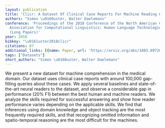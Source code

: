 ```yaml
---
layout: publication
title: 'Clicr: A Dataset Of Clinical Case Reports For Machine Reading Comprehension'
authors: "Simon \u0160uster, Walter Daelemans"
conference: 'Proceedings of the 2018 Conference of the North American Chapter of the
  Association for Computational Linguistics: Human Language Technologies, Volume 1
  (Long Papers)'
year: 2018
bibkey: "\u0161uster2018clicr"
citations: 87
additional_links: [{name: Paper, url: 'https://arxiv.org/abs/1803.09720'}]
tags: ["Datasets"]
short_authors: "Simon \u0160uster, Walter Daelemans"
---
```

We present a new dataset for machine comprehension in the medical domain. Our
dataset uses clinical case reports with around 100,000 gap-filling queries
about these cases. We apply several baselines and state-of-the-art neural
readers to the dataset, and observe a considerable gap in performance (20% F1)
between the best human and machine readers. We analyze the skills required for
successful answering and show how reader performance varies depending on the
applicable skills. We find that inferences using domain knowledge and object
tracking are the most frequently required skills, and that recognizing omitted
information and spatio-temporal reasoning are the most difficult for the
machines.